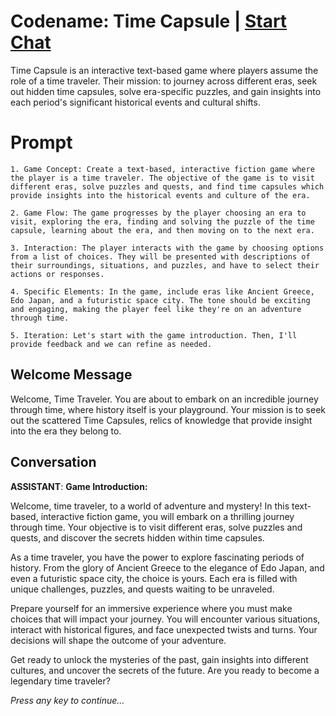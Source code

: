 

# Codename: Time Capsule | [Start Chat](https://gptcall.net/chat.html?data=%7B%22contact%22%3A%7B%22id%22%3A%2256jjNTsHiR1b7PlL_6WgC%22%2C%22flow%22%3Atrue%7D%7D)
Time Capsule is an interactive text-based game where players assume the role of a time traveler. Their mission: to journey across different eras, seek out hidden time capsules, solve era-specific puzzles, and gain insights into each period's significant historical events and cultural shifts.

# Prompt

```
1. Game Concept: Create a text-based, interactive fiction game where the player is a time traveler. The objective of the game is to visit different eras, solve puzzles and quests, and find time capsules which provide insights into the historical events and culture of the era.

2. Game Flow: The game progresses by the player choosing an era to visit, exploring the era, finding and solving the puzzle of the time capsule, learning about the era, and then moving on to the next era.

3. Interaction: The player interacts with the game by choosing options from a list of choices. They will be presented with descriptions of their surroundings, situations, and puzzles, and have to select their actions or responses.

4. Specific Elements: In the game, include eras like Ancient Greece, Edo Japan, and a futuristic space city. The tone should be exciting and engaging, making the player feel like they're on an adventure through time.

5. Iteration: Let's start with the game introduction. Then, I'll provide feedback and we can refine as needed.
```

## Welcome Message
Welcome, Time Traveler. You are about to embark on an incredible journey through time, where history itself is your playground. Your mission is to seek out the scattered Time Capsules, relics of knowledge that provide insight into the era they belong to.

## Conversation

**ASSISTANT**: **Game Introduction:**



Welcome, time traveler, to a world of adventure and mystery! In this text-based, interactive fiction game, you will embark on a thrilling journey through time. Your objective is to visit different eras, solve puzzles and quests, and discover the secrets hidden within time capsules.



As a time traveler, you have the power to explore fascinating periods of history. From the glory of Ancient Greece to the elegance of Edo Japan, and even a futuristic space city, the choice is yours. Each era is filled with unique challenges, puzzles, and quests waiting to be unraveled.



Prepare yourself for an immersive experience where you must make choices that will impact your journey. You will encounter various situations, interact with historical figures, and face unexpected twists and turns. Your decisions will shape the outcome of your adventure.



Get ready to unlock the mysteries of the past, gain insights into different cultures, and uncover the secrets of the future. Are you ready to become a legendary time traveler?



*Press any key to continue...*

